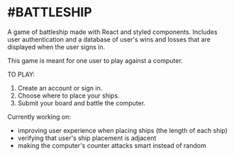 #BATTLESHIP
============

A game of battleship made with React and styled components. 
Includes user authentication and a database of user's wins and losses that are displayed when the user signs in.

This game is meant for one user to play against a computer. 

TO PLAY:
1. Create an account or sign in.
2. Choose where to place your ships. 
3. Submit your board and battle the computer.

Currently working on:
  * improving user experience when placing ships (the length of each ship)
  * verifying that user's ship placement is adjacent
  * making the computer's counter attacks smart instead of random
